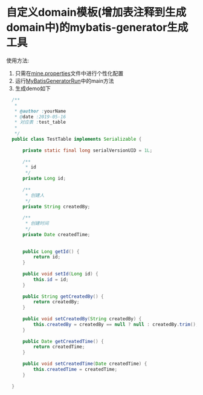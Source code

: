 自定义domain模板(增加表注释到生成domain中)的mybatis-generator生成工具
==

 使用方法:
   
   1. 只需在[mine.properties](/src/main/resources/mine.properties)文件中进行个性化配置 
   2. 运行[MyBatisGeneratorRun](/src/main/java/MyBatisGeneratorRun.java)中的main方法
   3. 生成demo如下
   
   ```java
     /**
      *
      * @author :yourName
      * @date :2019-05-16
      * 对应表 :test_table
      *
      */
     public class TestTable implements Serializable {
         
         private static final long serialVersionUID = 1L;
     
         /**
          * id
          */
         private Long id;
     
         /**
          * 创建人
          */
         private String createdBy;
     
         /**
          * 创建时间
          */
         private Date createdTime;
     
     
         public Long getId() {
             return id;
         }
     
         public void setId(Long id) {
             this.id = id;
         }
     
         public String getCreatedBy() {
             return createdBy;
         }
     
         public void setCreatedBy(String createdBy) {
             this.createdBy = createdBy == null ? null : createdBy.trim();
         }
     
         public Date getCreatedTime() {
             return createdTime;
         }
     
         public void setCreatedTime(Date createdTime) {
             this.createdTime = createdTime;
         }
     
     }
   ```






   
   
      
        










